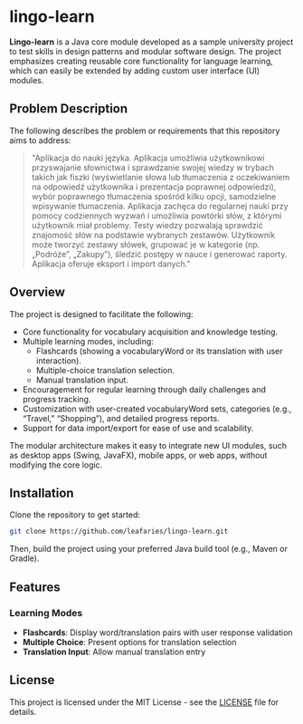 # lingo-learn

**Lingo-learn** is a Java core module developed as a sample university project to test skills in design patterns and
modular software design. The project emphasizes creating reusable core functionality for language learning, which can
easily be extended by adding custom user interface (UI) modules.

## Problem Description

The following describes the problem or requirements that this repository aims to address:

> "Aplikacja do nauki języka. Aplikacja umożliwia użytkownikowi przyswajanie słownictwa i sprawdzanie swojej wiedzy
> w trybach takich jak fiszki (wyświetlanie słowa lub tłumaczenia z oczekiwaniem na odpowiedź użytkownika i prezentacja
> poprawnej odpowiedzi), wybór poprawnego tłumaczenia spośród kilku opcji, samodzielne wpisywanie tłumaczenia.
> Aplikacja zachęca do regularnej nauki przy pomocy codziennych wyzwań i umożliwia powtórki słów, z którymi użytkownik
> miał problemy. Testy wiedzy pozwalają sprawdzić znajomość słów na podstawie wybranych zestawów. Użytkownik może
> tworzyć zestawy słówek, grupować je w kategorie (np. „Podróże”, „Zakupy”), śledzić postępy w nauce i generować
> raporty. Aplikacja oferuje eksport i import danych."

## Overview

The project is designed to facilitate the following:

- Core functionality for vocabulary acquisition and knowledge testing.
- Multiple learning modes, including:
    - Flashcards (showing a vocabularyWord or its translation with user interaction).
    - Multiple-choice translation selection.
    - Manual translation input.
- Encouragement for regular learning through daily challenges and progress tracking.
- Customization with user-created vocabularyWord sets, categories (e.g., “Travel,” “Shopping”), and detailed progress
  reports.
- Support for data import/export for ease of use and scalability.

The modular architecture makes it easy to integrate new UI modules, such as desktop apps (Swing, JavaFX), mobile apps,
or web apps, without modifying the core logic.

## Installation

Clone the repository to get started:

```bash
git clone https://github.com/leafaries/lingo-learn.git
```

Then, build the project using your preferred Java build tool (e.g., Maven or Gradle).

## Features

### Learning Modes

- **Flashcards**: Display word/translation pairs with user response validation
- **Multiple Choice**: Present options for translation selection
- **Translation Input**: Allow manual translation entry

## License

This project is licensed under the MIT License - see the [LICENSE](LICENSE) file for details.
